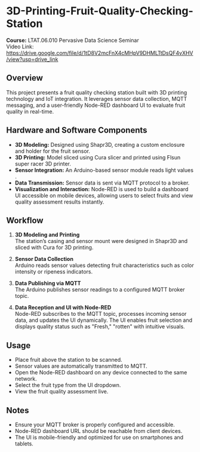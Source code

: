 # 3D-Printing-Fruit-Quality-Checking-Station

**Course:** LTAT.06.010 Pervasive Data Science Seminar  
Video Link: https://drive.google.com/file/d/1tD8V2mcFnX4cMHpV9DHMLTtDsQF4vXHV/view?usp=drive_link


## Overview

This project presents a fruit quality checking station built with 3D printing technology and IoT integration. It leverages sensor data collection, MQTT messaging, and a user-friendly Node-RED dashboard UI to evaluate fruit quality in real-time.


## Hardware and Software Components

- **3D Modeling:** Designed using Shapr3D, creating a custom enclosure and holder for the fruit sensor.
- **3D Printing:** Model sliced using Cura slicer and printed using Flsun super racer 3D printer.
- **Sensor Integration:** An Arduino-based sensor module reads light values .
- **Data Transmission:** Sensor data is sent via MQTT protocol to a broker.
- **Visualization and Interaction:** Node-RED is used to build a dashboard UI accessible on mobile devices, allowing users to select fruits and view quality assessment results instantly.


## Workflow

1. **3D Modeling and Printing**  
   The station’s casing and sensor mount were designed in Shapr3D and sliced with Cura for 3D printing.

2. **Sensor Data Collection**  
   Arduino reads sensor values detecting fruit characteristics such as color intensity or ripeness indicators.

3. **Data Publishing via MQTT**  
   The Arduino publishes sensor readings to a configured MQTT broker topic.

4. **Data Reception and UI with Node-RED**  
   Node-RED subscribes to the MQTT topic, processes incoming sensor data, and updates the UI dynamically. The UI enables fruit selection and displays quality status such as "Fresh," "rotten" with intuitive visuals.


## Usage

- Place fruit above the station to be scanned.
- Sensor values are automatically transmitted to MQTT.
- Open the Node-RED dashboard on any device connected to the same network.
- Select the fruit type from the UI dropdown.
- View the fruit quality assessment live.


## Notes

- Ensure your MQTT broker is properly configured and accessible.
- Node-RED dashboard URL should be reachable from client devices.
- The UI is mobile-friendly and optimized for use on smartphones and tablets.

